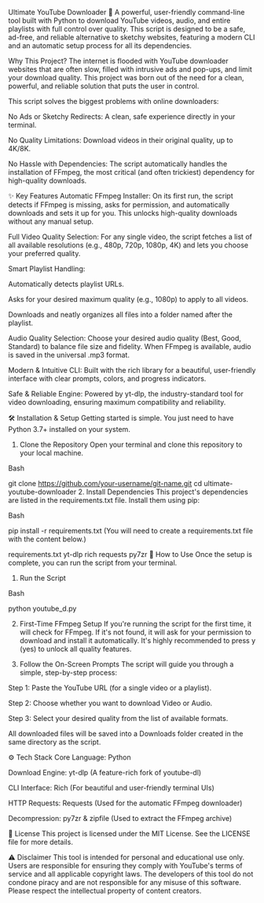 Ultimate YouTube Downloader 🐍
A powerful, user-friendly command-line tool built with Python to download YouTube videos, audio, and entire playlists with full control over quality. This script is designed to be a safe, ad-free, and reliable alternative to sketchy websites, featuring a modern CLI and an automatic setup process for all its dependencies.

Why This Project?
The internet is flooded with YouTube downloader websites that are often slow, filled with intrusive ads and pop-ups, and limit your download quality. This project was born out of the need for a clean, powerful, and reliable solution that puts the user in control.

This script solves the biggest problems with online downloaders:

No Ads or Sketchy Redirects: A clean, safe experience directly in your terminal.

No Quality Limitations: Download videos in their original quality, up to 4K/8K.

No Hassle with Dependencies: The script automatically handles the installation of FFmpeg, the most critical (and often trickiest) dependency for high-quality downloads.

✨ Key Features
Automatic FFmpeg Installer: On its first run, the script detects if FFmpeg is missing, asks for permission, and automatically downloads and sets it up for you. This unlocks high-quality downloads without any manual setup.

Full Video Quality Selection: For any single video, the script fetches a list of all available resolutions (e.g., 480p, 720p, 1080p, 4K) and lets you choose your preferred quality.

Smart Playlist Handling:

Automatically detects playlist URLs.

Asks for your desired maximum quality (e.g., 1080p) to apply to all videos.

Downloads and neatly organizes all files into a folder named after the playlist.

Audio Quality Selection: Choose your desired audio quality (Best, Good, Standard) to balance file size and fidelity. When FFmpeg is available, audio is saved in the universal .mp3 format.

Modern & Intuitive CLI: Built with the rich library for a beautiful, user-friendly interface with clear prompts, colors, and progress indicators.

Safe & Reliable Engine: Powered by yt-dlp, the industry-standard tool for video downloading, ensuring maximum compatibility and reliability.

🛠️ Installation & Setup
Getting started is simple. You just need to have Python 3.7+ installed on your system.

1. Clone the Repository
Open your terminal and clone this repository to your local machine.

Bash

git clone https://github.com/your-username/git-name.git
cd ultimate-youtube-downloader
2. Install Dependencies
This project's dependencies are listed in the requirements.txt file. Install them using pip:

Bash

pip install -r requirements.txt
(You will need to create a requirements.txt file with the content below.)

requirements.txt
yt-dlp
rich
requests
py7zr
🚀 How to Use
Once the setup is complete, you can run the script from your terminal.

1. Run the Script

Bash

python youtube_d.py


2. First-Time FFmpeg Setup
If you're running the script for the first time, it will check for FFmpeg. If it's not found, it will ask for your permission to download and install it automatically. It's highly recommended to press y (yes) to unlock all quality features.

3. Follow the On-Screen Prompts
The script will guide you through a simple, step-by-step process:

Step 1: Paste the YouTube URL (for a single video or a playlist).

Step 2: Choose whether you want to download Video or Audio.

Step 3: Select your desired quality from the list of available formats.



All downloaded files will be saved into a Downloads folder created in the same directory as the script.

⚙️ Tech Stack
Core Language: Python

Download Engine: yt-dlp (A feature-rich fork of youtube-dl)

CLI Interface: Rich (For beautiful and user-friendly terminal UIs)

HTTP Requests: Requests (Used for the automatic FFmpeg downloader)

Decompression: py7zr & zipfile (Used to extract the FFmpeg archive)

📄 License
This project is licensed under the MIT License. See the LICENSE file for more details.

⚠️ Disclaimer
This tool is intended for personal and educational use only. Users are responsible for ensuring they comply with YouTube's terms of service and all applicable copyright laws. The developers of this tool do not condone piracy and are not responsible for any misuse of this software. Please respect the intellectual property of content creators.







